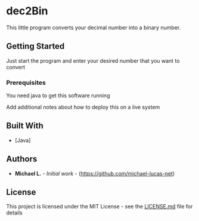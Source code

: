 # dec2Bin

This little program converts your decimal number into a binary number.

## Getting Started

Just start the program and enter your desired number that you want to convert

### Prerequisites

You need java to get this software running

Add additional notes about how to deploy this on a live system

## Built With

* [Java]

## Authors

* **Michael L.** - *Initial work* - (https://github.com/michael-lucas-net)

## License

This project is licensed under the MIT License - see the [LICENSE.md](LICENSE.md) file for details
